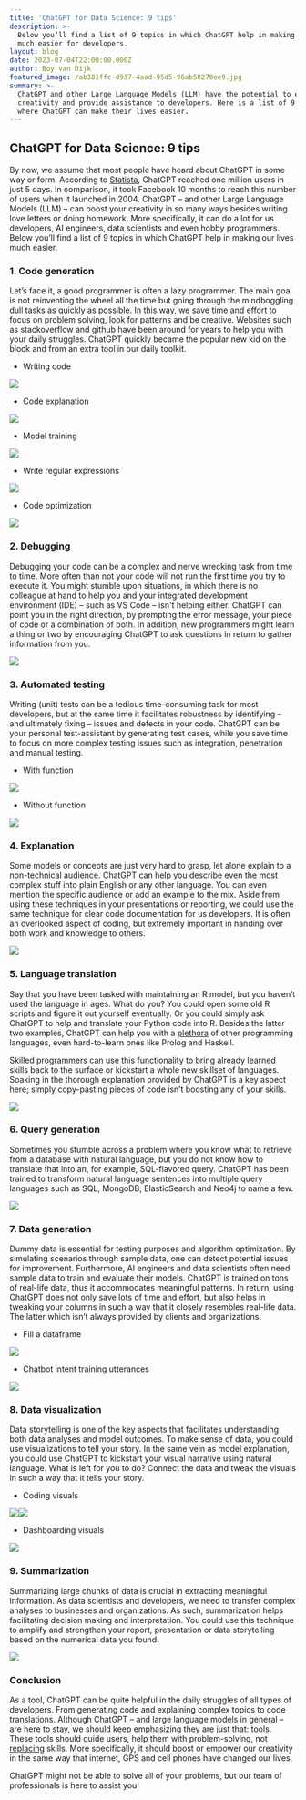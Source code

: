 ```yaml
---
title: 'ChatGPT for Data Science: 9 tips'
description: >-
  Below you’ll find a list of 9 topics in which ChatGPT help in making our lives
  much easier for developers.
layout: blog
date: 2023-07-04T22:00:00.000Z
author: Boy van Dijk
featured_image: /ab381ffc-d937-4aad-95d5-96ab50270ee9.jpg
summary: >-
  ChatGPT and other Large Language Models (LLM) have the potential to enhance
  creativity and provide assistance to developers. Here is a list of 9 topics
  where ChatGPT can make their lives easier.
---
```


## ChatGPT for Data Science: 9 tips 

By now, we assume that most people have heard about ChatGPT in some way or form. According to [Statista](https://www.statista.com/chart/29174/time-to-one-million-users/), ChatGPT reached one million users in just 5 days. In comparison, it took Facebook 10 months to reach this number of users when it launched in 2004. ChatGPT – and other Large Language Models (LLM) – can boost your creativity in so many ways besides writing love letters or doing homework. More specifically, it can do a lot for us developers, AI engineers, data scientists and even hobby programmers. Below you’ll find a list of 9 topics in which ChatGPT help in making our lives much easier. 

### 1. Code generation 

Let’s face it, a good programmer is often a lazy programmer. The main goal is not reinventing the wheel all the time but going through the mindboggling dull tasks as quickly as possible. In this way, we save time and effort to focus on problem solving, look for patterns and be creative. Websites such as stackoverflow and github have been around for years to help you with your daily struggles. ChatGPT quickly became the popular new kid on the block and from an extra tool in our daily toolkit. 

* Writing code 

![](/Screenshot_1.png)

* Code explanation

![](/Screenshot_2.png)

* Model training

![](/Screenshot_3.png)

* Write regular expressions

![](/Screenshot_4.png)

* Code optimization

![](/a8.png)

### 2. Debugging

Debugging your code can be a complex and nerve wrecking task from time to time. More often than not your code will not run the first time you try to execute it. You might stumble upon situations, in which there is no colleague at hand to help you and your integrated development environment (IDE) – such as VS Code – isn't helping either. ChatGPT can point you in the right direction, by prompting the error message, your piece of code or a combination of both. In addition, new programmers might learn a thing or two by encouraging ChatGPT to ask questions in return to gather information from you.

![](/Screenshot_6.png)

### 3. Automated testing

Writing (unit) tests can be a tedious time-consuming task for most developers, but at the same time it facilitates
robustness by identifying – and ultimately fixing – issues and defects in your code. ChatGPT can be your personal test-assistant by generating test cases, while you save time to focus on more complex testing issues such as
integration, penetration and manual testing.

* With function

![](/Screenshot_7.png)

* Without function

![](/Screenshot_8.png)

### 4. Explanation

Some models or concepts are just very hard to grasp, let alone explain to a non-technical audience. ChatGPT can help you describe even the most complex stuff into plain English or any other language. You can even mention the specific audience or add an example to the mix. Aside from using these techniques in your presentations or reporting, we could use the same technique for clear code documentation for us developers. It is often an overlooked aspect of coding, but extremely important in handing over both work and knowledge
to others.

![](/Screenshot_9.png)

### 5. Language translation

Say that you have been tasked with maintaining an R model, but you haven’t used the language in ages. What do you? You could open some old R scripts and figure it out yourself eventually. Or you could simply ask ChatGPT to help and translate your Python code into R. Besides the latter two examples, ChatGPT can help you with a [plethora](https://www.zdnet.com/article/i-used-chatgpt-to-write-the-same-routine-in-12-top-programming-languages-heres-how-it-did/) of other programming languages, even hard-to-learn ones like Prolog and Haskell.

Skilled programmers can use this functionality to bring already learned skills back to the surface or kickstart
a whole new skillset of languages. Soaking in the thorough explanation provided by ChatGPT is a key aspect here; simply copy-pasting pieces of code isn’t boosting any of your skills.

![](/Screenshot_10.png)

### 6. Query generation

Sometimes you stumble across a problem where you know what to retrieve from a database with natural language, but you do not know how to translate that into an, for example, SQL-flavored query. ChatGPT has been trained to transform natural language sentences into multiple query languages such as SQL, MongoDB, ElasticSearch and Neo4j to name a few.

![](/Screenshot_11.png)

### 7. Data generation

Dummy data is essential for testing purposes and algorithm optimization. By simulating scenarios through sample
data, one can detect potential issues for improvement. Furthermore, AI engineers and data scientists often need sample data to train and evaluate their models. ChatGPT is trained on tons of real-life data, thus it accommodates meaningful patterns. In return, using ChatGPT does not only save lots of time and effort, but also helps in tweaking your columns in such a way that it closely resembles real-life data. The latter which isn’t always provided by clients and organizations.

* Fill a dataframe

![](/Screenshot_12.png)

* Chatbot intent training utterances

![](/Screenshot_13.png)

### 8. Data visualization

Data storytelling is one of the key aspects that facilitates understanding both data analyses and model outcomes. To make sense of data, you could use visualizations to tell your story. In the same vein as model explanation, you could use ChatGPT to kickstart your visual narrative using natural language. What is left for you to do? Connect the data and tweak the visuals in such a way that it tells your story.

* Coding visuals

![](/Screenshot_14.png)![](/Screenshot_14.png)

* Dashboarding visuals

![](/Screenshot_15.png)

### 9. Summarization

Summarizing large chunks of data is crucial in extracting meaningful information. As data scientists and
developers, we need to transfer complex analyses to businesses and organizations. As such, summarization helps facilitating decision making and interpretation. You could use this technique to amplify and strengthen your
report, presentation or data storytelling based on the numerical data you found.

![](/Screenshot_16.png)

### Conclusion

As a tool, ChatGPT can be quite helpful in the daily struggles of all types of developers. From generating code and
explaining complex topics to code translations. Although ChatGPT – and large language models in general – are here to stay, we should keep emphasizing they are just that: tools. These tools should guide users, help them with
problem-solving, not [replacing](https://y.digital/company/shared-knowledge/blog/not_written_by_chat_gpt/) skills. More specifically, it should boost or empower our creativity in the same way that internet, GPS and cell phones have changed our lives.

ChatGPT might not be able to solve all of your problems, but our team of professionals is here to assist you! 

